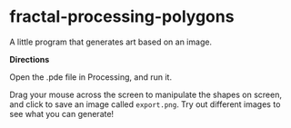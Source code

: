 fractal-processing-polygons
===========================

A little program that generates art based on an image.

__Directions__

Open the .pde file in Processing, and run it.

Drag your mouse across the screen to manipulate the shapes on screen, and click to save an image called <code>export.png</code>. Try out different images to see what you can generate!
